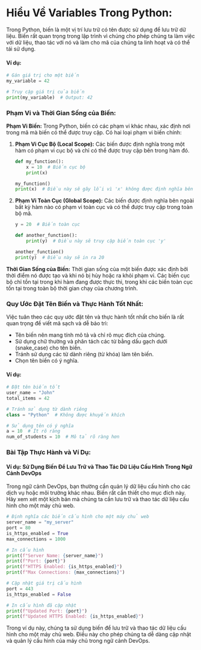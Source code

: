 # Hiểu Về Variables Trong Python:

Trong Python, biến là một vị trí lưu trữ có tên được sử dụng để lưu trữ dữ liệu. Biến rất quan trọng trong lập trình vì chúng cho phép chúng ta làm việc với dữ liệu, thao tác với nó và làm cho mã của chúng ta linh hoạt và có thể tái sử dụng.

#### Ví dụ:

```python
# Gán giá trị cho một biến
my_variable = 42

# Truy cập giá trị của biến
print(my_variable)  # Output: 42
```

### Phạm Vi và Thời Gian Sống của Biến:

**Phạm Vi Biến:** Trong Python, biến có các phạm vi khác nhau, xác định nơi trong mã mà biến có thể được truy cập. Có hai loại phạm vi biến chính:

1. **Phạm Vi Cục Bộ (Local Scope):** Các biến được định nghĩa trong một hàm có phạm vi cục bộ và chỉ có thể được truy cập bên trong hàm đó.

   ```python
   def my_function():
       x = 10  # Biến cục bộ
       print(x)
   
   my_function()
   print(x)  # Điều này sẽ gây lỗi vì 'x' không được định nghĩa bên ngoài hàm.
   ```

2. **Phạm Vi Toàn Cục (Global Scope):** Các biến được định nghĩa bên ngoài bất kỳ hàm nào có phạm vi toàn cục và có thể được truy cập trong toàn bộ mã.

   ```python
   y = 20  # Biến toàn cục

   def another_function():
       print(y)  # Điều này sẽ truy cập biến toàn cục 'y'

   another_function()
   print(y)  # Điều này sẽ in ra 20
   ```

**Thời Gian Sống của Biến:** Thời gian sống của một biến được xác định bởi thời điểm nó được tạo và khi nó bị hủy hoặc ra khỏi phạm vi. Các biến cục bộ chỉ tồn tại trong khi hàm đang được thực thi, trong khi các biến toàn cục tồn tại trong toàn bộ thời gian chạy của chương trình.

### Quy Ước Đặt Tên Biến và Thực Hành Tốt Nhất:

Việc tuân theo các quy ước đặt tên và thực hành tốt nhất cho biến là rất quan trọng để viết mã sạch và dễ bảo trì:

- Tên biến nên mang tính mô tả và chỉ rõ mục đích của chúng.
- Sử dụng chữ thường và phân tách các từ bằng dấu gạch dưới (snake_case) cho tên biến.
- Tránh sử dụng các từ dành riêng (từ khóa) làm tên biến.
- Chọn tên biến có ý nghĩa.

#### Ví dụ:

```python
# Đặt tên biến tốt
user_name = "John"
total_items = 42

# Tránh sử dụng từ dành riêng
class = "Python"  # Không được khuyến khích

# Sử dụng tên có ý nghĩa
a = 10  # Ít rõ ràng
num_of_students = 10  # Mô tả rõ ràng hơn
```

### Bài Tập Thực Hành và Ví Dụ:

#### Ví dụ: Sử Dụng Biến Để Lưu Trữ và Thao Tác Dữ Liệu Cấu Hình Trong Ngữ Cảnh DevOps

Trong ngữ cảnh DevOps, bạn thường cần quản lý dữ liệu cấu hình cho các dịch vụ hoặc môi trường khác nhau. Biến rất cần thiết cho mục đích này. Hãy xem xét một kịch bản mà chúng ta cần lưu trữ và thao tác dữ liệu cấu hình cho một máy chủ web.

```python
# Định nghĩa các biến cấu hình cho một máy chủ web
server_name = "my_server"
port = 80
is_https_enabled = True
max_connections = 1000

# In cấu hình
print(f"Server Name: {server_name}")
print(f"Port: {port}")
print(f"HTTPS Enabled: {is_https_enabled}")
print(f"Max Connections: {max_connections}")

# Cập nhật giá trị cấu hình
port = 443
is_https_enabled = False

# In cấu hình đã cập nhật
print(f"Updated Port: {port}")
print(f"Updated HTTPS Enabled: {is_https_enabled}")
```

Trong ví dụ này, chúng ta sử dụng biến để lưu trữ và thao tác dữ liệu cấu hình cho một máy chủ web. Điều này cho phép chúng ta dễ dàng cập nhật và quản lý cấu hình của máy chủ trong ngữ cảnh DevOps.